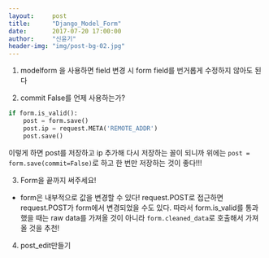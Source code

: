 ```yaml
---
layout:     post
title:      "Django_Model_Form"
date:       2017-07-20 17:00:00
author:     "신윤기"
header-img: "img/post-bg-02.jpg"
---
```

1. modelform 을 사용하면 field 변경 시 form field를 번거롭게 수정하지 않아도 된다

2. commit False를 언제 사용하는가?
```python
if form.is_valid():
    post = form.save()
    post.ip = request.META('REMOTE_ADDR')
    post.save()
```
이렇게 하면 post를 저장하고 ip 추가해 다시 저장하는 꼴이 되니까 위에는 `post = form.save(commit=False)`로 하고 한 번만 저장하는 것이 좋다!!!


3. Form을 끝까지 써주세요!
* form은 내부적으로 값을 변경할 수 있다!
request.POST로 접근하면 request.POST가 form에서 변경되었을 수도 있다. 따라서
form.is_valid를 통과했을 때는 raw data를 가져올 것이 아니라
`form.cleaned_data`로 호출해서 가져올 것을 추천!

4. post_edit만들기

